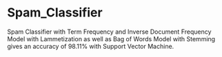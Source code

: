 # Spam_Classifier
Spam Classifier with Term Frequency and Inverse Document Frequency Model with Lammetization as well as Bag of Words Model with Stemming gives an accuracy of 98.11% with Support Vector Machine.
